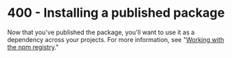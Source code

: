 # 400 - Installing a published package

Now that you've published the package, you'll want to use it as a dependency across your projects. For more information, see "[Working with the npm registry](https://docs.github.com/en/packages/working-with-a-github-packages-registry/working-with-the-npm-registry#installing-a-package)."
